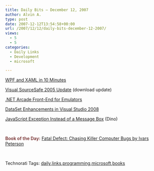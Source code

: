 ```yaml
---
title: Daily Bits – December 12, 2007
author: Alvin A.
type: post
date: 2007-12-12T13:54:58+00:00
url: /2007/12/12/daily-bits-december-12-2007/
views:
  - 5
  - 5
categories:
  - Daily Links
  - Development
  - microsoft

---
```

<a href="http://blogs.msdn.com/ivo_manolov/archive/2007/12/10/6732373.aspx" target="_blank">WPF and XAML in 10 Minutes</a>

<a href="http://www.microsoft.com/downloads/details.aspx?familyid=8a1a68d8-db11-417c-91ad-02aab484776b&displaylang=en&tm" target="_blank">Visual SourceSafe 2005 Update</a> (download update)

<a href="http://www.codeplex.com/arcadefrontend/Release/ProjectReleases.aspx?ReleaseId=8987" target="_blank">.NET Arcade Front-End for Emulators</a>

<a href="http://www.danielmoth.com/Blog/2007/12/dataset-enhancements-in-vs2008.html" target="_blank">DataSet Enhancements in Visual Studio 2008</a>

<a href="http://weblogs.asp.net/despos/archive/2007/12/11/javascript-exception-instead-of-a-message-box.aspx" target="_blank">JavaScript Exception Instead of a Message Box</a> (Dino)

&#160;

**<font color="#804040">Book of the Day:</font>** <a href="http://www.amazon.com/o/ASIN/0679740279/104-7791613-5265536" target="_blank">Fatal Defect: Chasing Killer Computer Bugs by Ivars Peterson</a>

&#160;

<div class="wlWriterSmartContent" id="scid:C16BAC14-9A3D-4c50-9394-FBFEF7A93539:fa5fa0f7-6230-4b10-b0a2-dfe4d22df21e" style="padding-right: 0px; display: inline; padding-left: 0px; padding-bottom: 0px; margin: 0px; padding-top: 0px">
  <!--dotnetkickit-->
</div>

<div class="wlWriterSmartContent" id="scid:0767317B-992E-4b12-91E0-4F059A8CECA8:4f0c1055-1c3f-4a9d-ad76-62d8798a39e2" style="padding-right: 0px; display: inline; padding-left: 0px; padding-bottom: 0px; margin: 0px; padding-top: 0px">
  Technorati Tags: <a href="http://technorati.com/tags/daily" rel="tag">daily</a>,<a href="http://technorati.com/tags/links" rel="tag">links</a>,<a href="http://technorati.com/tags/programming" rel="tag">programming</a>,<a href="http://technorati.com/tags/microsoft" rel="tag">microsoft</a>,<a href="http://technorati.com/tags/books" rel="tag">books</a>
</div>